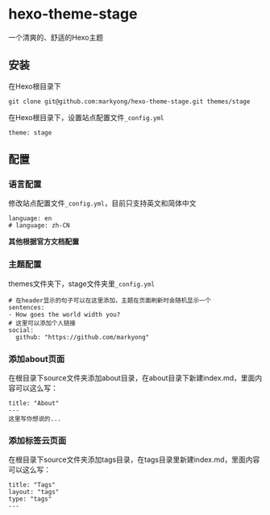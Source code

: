 # hexo-theme-stage
一个清爽的、舒适的Hexo主题
## 安装
在Hexo根目录下
```
git clone git@github.com:markyong/hexo-theme-stage.git themes/stage
```
在Hexo根目录下，设置站点配置文件`_config.yml`
```
theme: stage
```
## 配置
### 语言配置
修改站点配置文件`_config.yml`，目前只支持英文和简体中文
```
language: en
# language: zh-CN
```
**其他根据官方文档配置**
### 主题配置
themes文件夹下，stage文件夹里`_config.yml`
```
# 在header显示的句子可以在这里添加，主题在页面刷新时会随机显示一个
sentences:
- How goes the world width you?
# 这里可以添加个人链接
social:
  github: "https://github.com/markyong"
```
### 添加about页面
在根目录下source文件夹添加about目录，在about目录下新建index.md，里面内容可以这么写：
```
title: "About"
---
这里写你想说的...
```
### 添加标签云页面
在根目录下source文件夹添加tags目录，在tags目录里新建index.md，里面内容可以这么写：
```
title: "Tags"
layout: "tags"
type: "tags"
---
```
